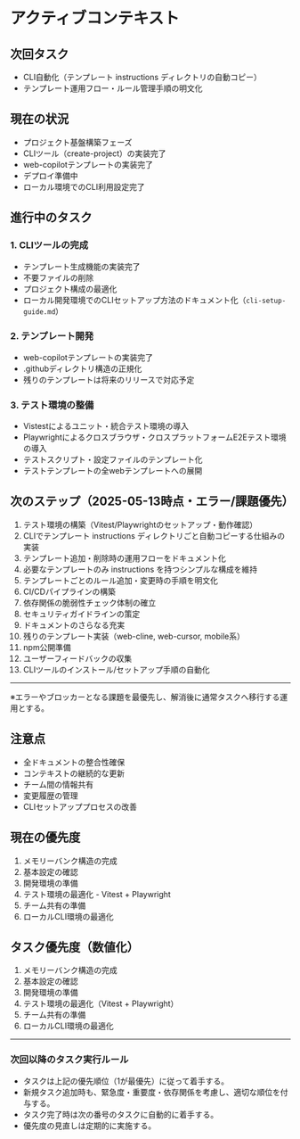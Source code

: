 <!-- アクティブコンテキスト -->

# アクティブコンテキスト

## 次回タスク

* CLI自動化（テンプレート instructions ディレクトリの自動コピー）
* テンプレート運用フロー・ルール管理手順の明文化

## 現在の状況

* プロジェクト基盤構築フェーズ
* CLIツール（create-project）の実装完了
* web-copilotテンプレートの実装完了
* デプロイ準備中
* ローカル環境でのCLI利用設定完了

## 進行中のタスク

### 1. CLIツールの完成

* テンプレート生成機能の実装完了
* 不要ファイルの削除
* プロジェクト構成の最適化
* ローカル開発環境でのCLIセットアップ方法のドキュメント化（`cli-setup-guide.md`）

### 2. テンプレート開発

* web-copilotテンプレートの実装完了
* .githubディレクトリ構造の正規化
* 残りのテンプレートは将来のリリースで対応予定

### 3. テスト環境の整備

* Vistestによるユニット・統合テスト環境の導入
* Playwrightによるクロスブラウザ・クロスプラットフォームE2Eテスト環境の導入
* テストスクリプト・設定ファイルのテンプレート化
* テストテンプレートの全webテンプレートへの展開

## 次のステップ（2025-05-13時点・エラー/課題優先）

1. テスト環境の構築（Vitest/Playwrightのセットアップ・動作確認）
2. CLIでテンプレート instructions ディレクトリごと自動コピーする仕組みの実装
3. テンプレート追加・削除時の運用フローをドキュメント化
4. 必要なテンプレートのみ instructions を持つシンプルな構成を維持
5. テンプレートごとのルール追加・変更時の手順を明文化
6. CI/CDパイプラインの構築
7. 依存関係の脆弱性チェック体制の確立
8. セキュリティガイドラインの策定
9. ドキュメントのさらなる充実
10. 残りのテンプレート実装（web-cline, web-cursor, mobile系）
11. npm公開準備
12. ユーザーフィードバックの収集
13. CLIツールのインストール/セットアップ手順の自動化

---

※エラーやブロッカーとなる課題を最優先し、解消後に通常タスクへ移行する運用とする。

## 注意点

* 全ドキュメントの整合性確保
* コンテキストの継続的な更新
* チーム間の情報共有
* 変更履歴の管理
* CLIセットアッププロセスの改善

## 現在の優先度

1. メモリーバンク構造の完成
2. 基本設定の確認
3. 開発環境の準備
4. テスト環境の最適化 - Vitest + Playwright
5. チーム共有の準備
6. ローカルCLI環境の最適化

## タスク優先度（数値化）

1. メモリーバンク構造の完成
2. 基本設定の確認
3. 開発環境の準備
4. テスト環境の最適化（Vitest + Playwright）
5. チーム共有の準備
6. ローカルCLI環境の最適化

---

### 次回以降のタスク実行ルール

* タスクは上記の優先順位（1が最優先）に従って着手する。
* 新規タスク追加時も、緊急度・重要度・依存関係を考慮し、適切な順位を付与する。
* タスク完了時は次の番号のタスクに自動的に着手する。
* 優先度の見直しは定期的に実施する。
